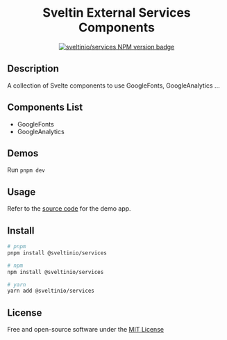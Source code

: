 <div align="center">
    <h1>Sveltin External Services Components</h1>
    <a href="https://www.npmjs.com/package/@sveltinio/services" target="_blank"><img src="https://img.shields.io/npm/v/@sveltinio/services.svg?style=flat" alt="sveltinio/services NPM version badge" /></a>
</div>

## Description

A collection of Svelte components to use GoogleFonts, GoogleAnalytics ...

## Components List

- GoogleFonts
- GoogleAnalytics

## Demos

Run `pnpm dev`

## Usage

Refer to the [source code](https://github.com/sveltinio/sveltin-components-library/blob/main/packages/services/src/routes/index.svelte) for the demo app.

## Install

```bash
# pnpm
pnpm install @sveltinio/services

# npm
npm install @sveltinio/services

# yarn
yarn add @sveltinio/services
```

## License

Free and open-source software under the [MIT License](LICENSE)
